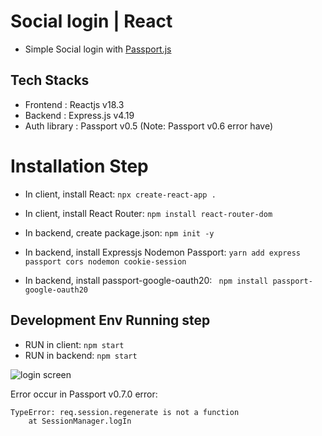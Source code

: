 # Social login | React
* Simple Social login with [Passport.js](https://www.passportjs.org/)

## Tech Stacks
* Frontend : Reactjs v18.3
* Backend : Express.js v4.19
* Auth library : Passport v0.5 (Note: Passport v0.6 error have)

# Installation Step
* In client, install React:
``` npx create-react-app . ```
* In client, install React Router:
``` npm install react-router-dom ```

* In backend, create package.json:
``` npm init -y ```
* In backend, install Expressjs Nodemon Passport:
``` yarn add express passport cors nodemon cookie-session ```
* In backend, install passport-google-oauth20:
```  npm install passport-google-oauth20 ```

## Development Env Running step
* RUN in client: ``` npm start ```
* RUN in backend: ``` npm start ```

![login screen](https://github.com/ykmDev/social-login-react/blob/main/social_login.png)


Error occur in Passport v0.7.0
error: 
``` 
TypeError: req.session.regenerate is not a function
    at SessionManager.logIn
```